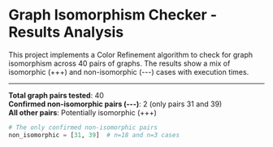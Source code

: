 # Graph Isomorphism Checker - Results Analysis

This project implements a Color Refinement algorithm to check for graph isomorphism across 40 pairs of graphs. The results show a mix of isomorphic (+++) and non-isomorphic (---) cases with execution times.

------
**Total graph pairs tested**: 40  
**Confirmed non-isomorphic pairs (---)**: 2 (only pairs 31 and 39)  
**All other pairs**: Potentially isomorphic (+++)  

```python
# The only confirmed non-isomorphic pairs
non_isomorphic = [31, 39]  # n=18 and n=3 cases
